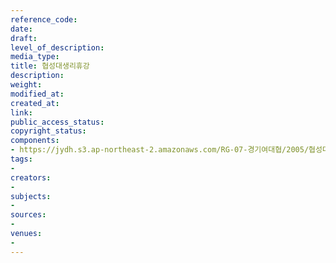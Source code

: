 ```yaml
---
reference_code: 
date: 
draft: 
level_of_description: 
media_type: 
title: 협성대생리휴강
description: 
weight: 
modified_at: 
created_at: 
link: 
public_access_status: 
copyright_status: 
components:
- https://jydh.s3.ap-northeast-2.amazonaws.com/RG-07-경기여대협/2005/협성대생리휴강.gif
tags:
- 
creators:
- 
subjects:
- 
sources:
- 
venues:
- 
---
```


